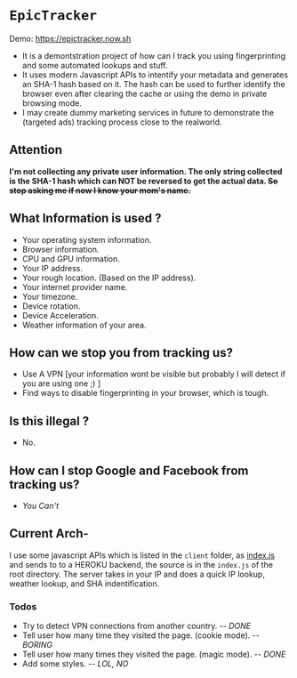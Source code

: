 # `EpicTracker`
Demo: https://epictracker.now.sh
- It is a demontstration project of how can I track you using fingerprinting and some automated lookups and stuff.
- It uses modern Javascript APIs to intentify your metadata and generates an SHA-1 hash based on it. The hash can be used to further identify the browser even after clearing the cache or using the demo in private browsing mode.
- I may create dummy marketing services in future to demonstrate the (targeted ads) tracking process close to the realworld.

## Attention
**I'm not collecting any private user information. The only string collected is the SHA-1 hash which can NOT be reversed to get the actual data. <del>So stop asking me if now I know your mom's name. </del>**

## What Information is used ?
- Your operating system information.
- Browser information.
- CPU and GPU information.
- Your IP address.
- Your rough location. (Based on the IP address).
- Your internet provider name.
- Your timezone.
- Device rotation.
- Device Acceleration.
- Weather information of your area.

## How can we stop you from tracking us?
- Use A VPN [your information wont be visible but probably I will detect if you are using one ;) ]
- Find ways to disable fingerprinting in your browser, which is tough.


## Is this illegal ?
- No.

## How can I stop Google and Facebook from tracking us?
- *You Can't*

## Current Arch-
I use some javascript APIs which is listed in the `client` folder, as [index.js](https://github.com/ujjwal-kr/ip-sniff/blob/main/client/index.js) and sends to to a HEROKU backend, the source is in the `index.js` of the root directory. The server takes in your IP and does a quick IP lookup, weather lookup, and SHA indentification.

### Todos
- Try to detect VPN connections from another country. -- *DONE*
- Tell user how many time they visited the page. (cookie mode). -- *BORING*
- Tell user how many times they visited the page. (magic mode). -- *DONE*
- Add some styles.  -- *LOL, NO*
